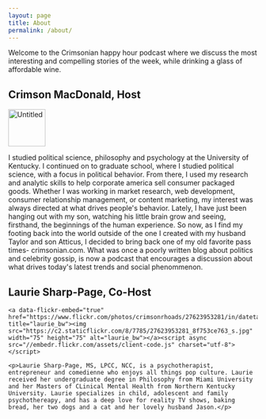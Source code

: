 ```yaml
---
layout: page
title: About
permalink: /about/
---
```


<section class="about">

<p>Welcome to the Crimsonian happy hour podcast where we discuss the most interesting and compelling stories of the week, while drinking a glass of affordable wine.<p>
<h2>Crimson MacDonald, Host</h2>
 <a data-flickr-embed="true"  href="https://www.flickr.com/photos/crimsonrhoads/28576484470/in/datetaken/" title="Untitled"><img src="https://c7.staticflickr.com/9/8591/28576484470_389a6a95f5_s.jpg" width="75" height="75" alt="Untitled"></a><script async src="//embedr.flickr.com/assets/client-code.js" charset="utf-8"></script>
<p>I studied political science, philosophy and psychology at the University of Kentucky. I continued on to graduate school, where I studied political science, with a focus in political behavior. From there, I used my research and analytic skills to help corporate america sell consumer packaged goods. Whether I was working in market research, web development, consumer relationship management, or content marketing, my interest was always directed at what drives people's behavior. Lately, I have just been hanging out with my son, watching his little brain grow and seeing, firsthand, the beginnings of the human experience. So now, as I find my footing back into the world outside of the one I created with my husband Taylor and son Atticus, I decided to bring back one of my old favorite pass times- crimsonian.com. What was once a poorly written blog about politics and celebrity gossip, is now a podcast that encourages a discussion about what drives today's latest trends and social phenommenon.</p>


<section class="about">
  <article>
    <h2>Laurie Sharp-Page, Co-Host</h2>
    
    <a data-flickr-embed="true"  href="https://www.flickr.com/photos/crimsonrhoads/27623953281/in/datetaken/" title="laurie_bw"><img src="https://c2.staticflickr.com/8/7785/27623953281_8f753ce763_s.jpg" width="75" height="75" alt="laurie_bw"></a><script async src="//embedr.flickr.com/assets/client-code.js" charset="utf-8"></script>
    
    <p>Laurie Sharp-Page, MS, LPCC, NCC, is a psychotherapist, entrepreneur and comedienne who enjoys all things pop culture. Laurie received her undergraduate degree in Philosophy from Miami University and her Masters of CLinical Mental Health from Northern Kentucky University. Laurie specializes in child, adolescent and family psychothereapy, and has a deep love for reality TV shows, baking bread, her two dogs and a cat and her lovely husband Jason.</p>
  </article>
</section>
